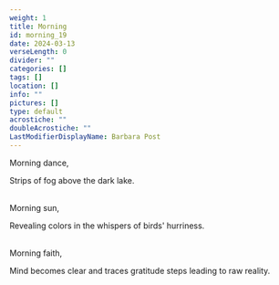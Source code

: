 ```yaml
---
weight: 1
title: Morning
id: morning_19
date: 2024-03-13
verseLength: 0
divider: ""
categories: []
tags: []
location: []
info: ""
pictures: []
type: default
acrostiche: ""
doubleAcrostiche: ""
LastModifierDisplayName: Barbara Post
---
```

Morning dance,

Strips of fog above the dark lake.

 \
Morning sun,

Revealing colors in the whispers of birds' hurriness.

 \
Morning faith,

Mind becomes clear and traces gratitude steps leading to raw reality.